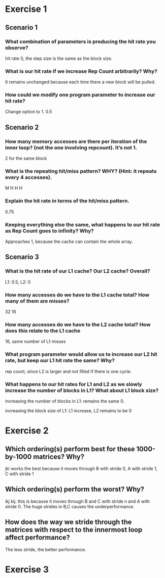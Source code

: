 # Exercise 1

## Scenario 1

### What combination of parameters is producing the hit rate you observe?

hit rate 0, the step size is the same as the block size. 

### What is our hit rate if we increase Rep Count arbitrarily? Why?

It remains unchanged because each time there a new block will be pulled. 

### How could we modify one program parameter to increase our hit rate?

Change option to 1. 0.5

## Scenario 2

### How many memory accesses are there per iteration of the inner loop? (not the one involving repcount). It’s not 1.

2 for the same block

### What is the repeating hit/miss pattern? WHY? (Hint: it repeats every 4 accesses).

M H H H

### Explain the hit rate in terms of the hit/miss pattern.

0.75

### Keeping everything else the same, what happens to our hit rate as Rep Count goes to infinity? Why?

Approaches 1, because the cache can contain the whole array. 

## Scenario 3

### What is the hit rate of our L1 cache? Our L2 cache? Overall?

L1: 0.5, L2: 0

### How many accesses do we have to the L1 cache total? How many of them are misses?

32 16

### How many accesses do we have to the L2 cache total? How does this relate to the L1 cache

16, same number of L1 misses

### What program parameter would allow us to increase our L2 hit rate, but keep our L1 hit rate  the same? Why?

rep count, since L2 is larger and not filled if there is one cycle.

### What happens to our hit rates for L1 and L2 as we slowly increase the number of blocks in L1? What about L1 block size?

increasing the number of blocks in L1: remains the same 0. 

increasing the block size of L1: L1 increase, L2 remains to be 0

# Exercise 2

## Which ordering(s) perform best for these 1000-by-1000 matrices? Why?

jki works the best because it moves through B with stride 0, A with stride 1, C with stride 1

## Which ordering(s) perform the worst? Why?

ikj kij. this is because it moves through B and C with stride n and A with stride 0. The huge strides in B,C causes the underperformance. 

## How does the way we stride through the matrices with respect to the innermost loop affect performance?

The less stride, the better performance. 

# Exercise 3

